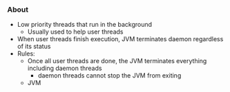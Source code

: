 ### About
* Low priority threads that run in the background
	* Usually used to help user threads
* When user threads finish execution, JVM terminates daemon regardless of its status
* Rules:
	* Once all user threads are done, the JVM terminates everything including daemon threads
		* daemon threads cannot stop the JVM from exiting
	* JVM 